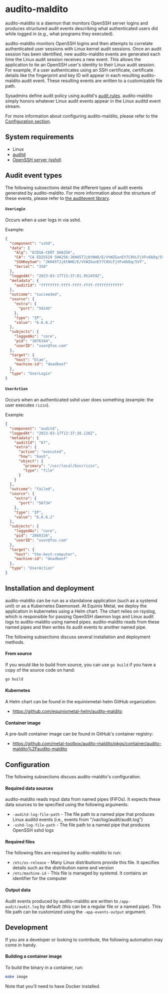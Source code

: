 # audito-maldito

audito-maldito is a daemon that monitors OpenSSH server logins and produces
structured audit events describing what authenticated users did while logged
in (e.g., what programs they executed).

audito-maldito monitors OpenSSH logins and then attempts to correlate
authenticated user sessions with Linux kernel audit sessions. Once an
audit session has been identified, new audito-maldito events are generated
each time the Linux audit session receives a new event. This allows the
application to tie an OpenSSH user's identity to their Linux audit session.
For example, if a user authenticates using an SSH certificate, certificate
details like the fingerprint and key ID will appear in each resulting
audito-maldito audit event. These resulting events are written to
a customizable file path.

Sysadmins define audit policy using auditd's [audit.rules](audit.rules).
audito-maldito simply honors whatever Linux audit events appear in
the Linux auditd event stream.

For more information about configuring audito-maldito, please refer to
the [Configuration section](#configuration).

[audit.rules]: https://man7.org/linux/man-pages/man7/audit.rules.7.html

## System requirements

- Linux
- [auditd](https://man7.org/linux/man-pages/man8/auditd.8.html)
- [OpenSSH server (sshd)](https://www.openssh.com/)

## Audit event types

The following subsections detail the different types of audit events
generated by audito-maldito. For more information about the structure
of these events, please refer to [the auditevent library][auditevent-library].

[auditevent-library]: https://github.com/metal-toolbox/auditevent

#### `UserLogin`

Occurs when a user logs in via sshd.

Example:

```json
{
  "component": "sshd",
  "data": {
    "Alg": "ECDSA-CERT SHA256",
    "CA": "CA ED25519 SHA256:JKH45TJj6tNHO/E/VtWZGunEY7C8VLFjVFv6bDq/5VY=",
    "SSHKeySum": "JKH45TJj6tNHO/E/VtWZGunEY7C8VLFjVFv6bDq/5VY",
    "Serial": "350"
  },
  "loggedAt": "2023-03-17T13:37:01.952459Z",
  "metadata": {
    "auditId": "ffffffff-ffff-ffff-ffff-ffffffffffff"
  },
  "outcome": "succeeded",
  "source": {
    "extra": {
      "port": "59145"
    },
    "type": "IP",
    "value": "6.6.6.2"
  },
  "subjects": {
    "loggedAs": "core",
    "pid": "3076344",
    "userID": "user@foo.com"
  },
  "target": {
    "host": "blam",
    "machine-id": "deadbeef"
  },
  "type": "UserLogin"
}
```

#### `UserAction`

Occurs when an authenticated sshd user does something (example: the user
executes `rizin`).

Example:

```json
{
  "component": "auditd",
  "loggedAt": "2023-03-17T13:37:38.126Z",
  "metadata": {
    "auditId": "67",
    "extra": {
      "action": "executed",
      "how": "bash",
      "object": {
        "primary": "/usr/local/bin/rizin",
        "type": "file"
      }
    }
  },
  "outcome": "failed",
  "source": {
    "extra": {
      "port": "56734"
    },
    "type": "IP",
    "value": "6.6.6.2"
  },
  "subjects": {
    "loggedAs": "core",
    "pid": "2868326",
    "userID": "user@foo.com"
  },
  "target": {
    "host": "the-best-computer",
    "machine-id": "deadbeef"
  },
  "type": "UserAction"
}
```

## Installation and deployment

audito-maldito can be run as a standalone application (such as a systemd
unit) or as a Kubernetes Daemonset. At Equinix Metal, we deploy the
application in kubernetes using a Helm chart. The chart relies on rsyslog,
which is responsible for passing OpenSSH daemon logs and Linux audit logs
to audito-maldito using named pipes. audito-maldito reads from these named
pipes and then writes its audit events to another named pipe.

The following subsections discuss several installation and deployment methods.

#### From source

If you would like to build from source, you can use `go build` if you have
a copy of the source code on hand:

```sh
go build
```

#### Kubernetes

A Helm chart can be found in the equinixmetal-helm GitHub organization:

- https://github.com/equinixmetal-helm/audito-maldito

#### Container image

A pre-built container image can be found in GitHub's container registry:

- https://github.com/metal-toolbox/audito-maldito/pkgs/container/audito-maldito%2Faudito-maldito

## Configuration

The following subsections discuss audito-maldito's configuration.

#### Required data sources

audito-maldito reads input data from named pipes (FIFOs). It expects these
data sources to be specified using the following arguments:

- `-auditd-log-file-path` - The file path to a named pipe that produces
  Linux auditd events (i.e., events from "/var/log/audit/audit.log")
- `-sshd-log-file-path` - The file path to a named pipe that produces
  OpenSSH sshd logs

#### Required files

The following files are required by audito-maldito to run:

- `/etc/os-release` - Many Linux distributions provide this file.
  It specifies details such as the distribution name and version
- `/etc/machine-id` - This file is managed by systemd. It contains
  an identifier for the computer

#### Output data

Audit events produced by audito-maldito are written to `/app-audit/audit.log`
by default (this can be a regular file or a named pipe). This file path can
be customized using the `-app-events-output` argument.

## Development

If you are a developer or looking to contribute, the following automation
may come in handy.

#### Building a container image

To build the binary in a container, run:

```sh
make image
```

Note that you'll need to have Docker installed.

